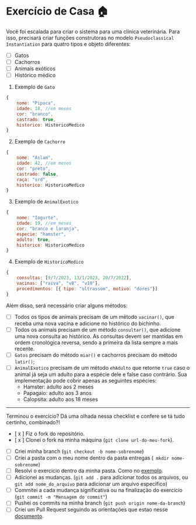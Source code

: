 # Exercício de Casa 🏠 

Você foi escalada para criar o sistema para uma clínica veterinária.
Para isso, precisará criar funções construtoras no modelo `Pseudoclassical Instantiation` para quatro tipos e objeto diferentes: 
- [ ] Gatos
- [ ] Cachorros
- [ ] Animais exóticos
- [ ] Histórico médico

1. Exemplo de `Gato`
```javascript
{
    nome: "Pipoca",
    idade: 18, //em meses
    cor: "branco",
    castrado: true,
    historico: HistoricoMedico
}
```

2. Exemplo de `Cachorro`
```javascript
{
    nome: "Aslam",
    idade: 42, //em meses
    cor: "preto",
    castrado: false,
    raça: "srd",
    historico: HistoricoMedico
}
```

3. Exemplo de `AnimalExotico`
```javascript
{
    nome: "Iogurte",
    idade: 19, //em meses
    cor: "branco e laranja",
    especie: "hamster",
    adulto: true,
    historico: HistoricoMedico
}
```

4. Exemplo de `HistoricoMedico`
```javascript
{
    consultas: [9/7/2023, 13/1/2023, 20/7/2022],
    vacinas: ["raiva", "v8", "v10"],
    procedimentos: [{ tipo: "ultrassom", motivo: "dores"}]
}
```

Além disso, será necessário criar alguns métodos:
- [ ] Todos os tipos de animais precisam de um método `vacinar()`, que receba uma nova vacina e adicione no histórico do bichinho.
- [ ] Todos os animais precisam de um método `consultar()`, que adicione uma nova consulta ao histórico. As consultas devem ser mantidas em ordem cronológica reversa, sendo a primeira da lista sempre a mais recente.
- [ ] `Gatos` precisam do método `miar()` e cachorros precisam do método `latir()`;
- [ ] `AnimalExotico` precisam de um método `ehAdulto` que retorne `true` caso o animal já seja um adulto para a espécie dele e false caso contrário. Sua implementação pode cobrir apenas as seguintes espécies:
  - Hamster: adulto aos 2 meses
  - Papagaio: adulto aos 3 anos
  - Calopsita: adulto aos 18 meses

---

Terminou o exercício? Dá uma olhada nessa checklist e confere se tá tudo certinho, combinado?!

- [ x ] Fiz o fork do repositório.
- [ x ] Clonei o fork na minha máquina (`git clone url-do-meu-fork`).
- [ ] Criei minha branch (` git checkout -b nome-sobrenome `)
- [ ] Criei a pasta com o meu nome dentro da pasta entregas (` mkdir nome-sobrenome`)
- [ ] Resolvi o exercício dentro da minha pasta. Como no [exemplo](/on21-imersao-js-S1-TDD/exercicios/para-casa/entregas/exemplo-nome-sobrenome/).
- [ ] Adicionei as mudanças. (`git add .` para adicionar todos os arquivos, ou `git add nome_do_arquivo` para adicionar um arquivo específico)
- [ ] Commitei a cada mudança significativa ou na finalização do exercício (`git commit -m "Mensagem do commit"`)
- [ ] Pushei os commits na minha branch (`git push origin nome-da-branch`)
- [ ] Criei um Pull Request seguindo as orientações que estao nesse [documento](/on21-imersao-js-S1-TDD/exercicios/para-casa/instrucoes-pull-request.md).